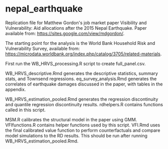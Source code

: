 # nepal_earthquake
Replication file for Matthew Gordon's job market paper Visibility and Vulnerability: Aid allocations after the 2015 Nepal Earthquake. Paper available from: https://sites.google.com/view/mdgordon/.

The starting point for the analysis is the World Bank Household Risk and Vulnerability Survey, available from: https://microdata.worldbank.org/index.php/catalog/3705/related-materials.

First run the WB_HRVS_processing.R script to create full_panel.csv.

WB_HRVS_descriptive.Rmd generates the descriptive statistics, summary stats, and Townsend regressions. eq_survey_analysis.Rmd generates the correlates of earthquake damages discussed in the paper, with tables in the appendix.

WB_HRVS_estimation_pooled.Rmd generates the regression discontinuity and quantile regression discontinuity results. rdhelpers.R contains functions called in this script.

MSM.R calibrates the structural model in the paper using GMM. VFIfunctions.R contains helper functions used by this script. VFI.Rmd uses the final calibrated value function to perform counterfactuals and compare model simulations to the RD results. This should be run after running 
WB_HRVS_estimation_pooled.Rmd.
